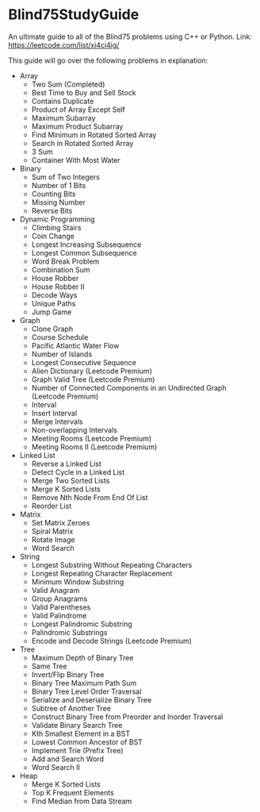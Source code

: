 # Blind75StudyGuide
An ultimate guide to all of the Blind75 problems using C++ or Python.
Link: https://leetcode.com/list/xi4ci4ig/

This guide will go over the following problems in explanation:

* Array
  * Two Sum (Completed)
  * Best Time to Buy and Sell Stock
  * Contains Duplicate
  * Product of Array Except Self
  * Maximum Subarray
  * Maximum Product Subarray
  * Find Minimum in Rotated Sorted Array
  * Search in Rotated Sorted Array
  * 3 Sum
  * Container With Most Water
* Binary
  * Sum of Two Integers
  * Number of 1 Bits
  * Counting Bits
  * Missing Number
  * Reverse Bits
* Dynamic Programming
  * Climbing Stairs
  * Coin Change
  * Longest Increasing Subsequence
  * Longest Common Subsequence
  * Word Break Problem
  * Combination Sum
  * House Robber
  * House Robber II
  * Decode Ways
  * Unique Paths
  * Jump Game
* Graph
  * Clone Graph
  * Course Schedule
  * Pacific Atlantic Water Flow
  * Number of Islands
  * Longest Consecutive Sequence
  * Alien Dictionary (Leetcode Premium)
  * Graph Valid Tree (Leetcode Premium)
  * Number of Connected Components in an Undirected Graph (Leetcode Premium)
  * Interval
  * Insert Interval
  * Merge Intervals
  * Non-overlapping Intervals
  * Meeting Rooms (Leetcode Premium)
  * Meeting Rooms II (Leetcode Premium)
* Linked List
  * Reverse a Linked List
  * Detect Cycle in a Linked List
  * Merge Two Sorted Lists
  * Merge K Sorted Lists
  * Remove Nth Node From End Of List
  * Reorder List
* Matrix
  * Set Matrix Zeroes
  * Spiral Matrix
  * Rotate Image
  * Word Search
* String
  * Longest Substring Without Repeating Characters
  * Longest Repeating Character Replacement
  * Minimum Window Substring
  * Valid Anagram
  * Group Anagrams
  * Valid Parentheses
  * Valid Palindrome
  * Longest Palindromic Substring
  * Palindromic Substrings
  * Encode and Decode Strings (Leetcode Premium)
* Tree
  * Maximum Depth of Binary Tree
  * Same Tree
  * Invert/Flip Binary Tree
  * Binary Tree Maximum Path Sum
  * Binary Tree Level Order Traversal
  * Serialize and Deserialize Binary Tree
  * Subtree of Another Tree
  * Construct Binary Tree from Preorder and Inorder Traversal
  * Validate Binary Search Tree
  * Kth Smallest Element in a BST
  * Lowest Common Ancestor of BST
  * Implement Trie (Prefix Tree)
  * Add and Search Word
  * Word Search II
* Heap
  * Merge K Sorted Lists
  * Top K Frequent Elements
  * Find Median from Data Stream
